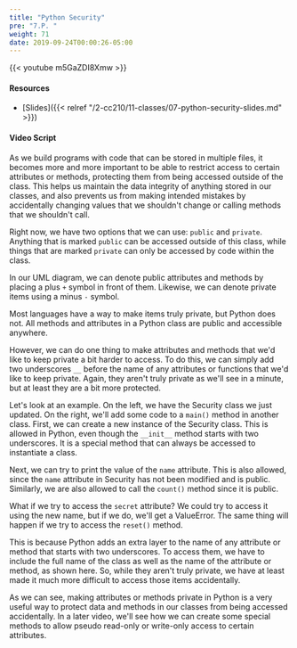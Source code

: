 ```yaml
---
title: "Python Security"
pre: "7.P. "
weight: 71
date: 2019-09-24T00:00:26-05:00
---
```


{{< youtube m5GaZDI8Xmw >}}

#### Resources

* [Slides]({{< relref "/2-cc210/11-classes/07-python-security-slides.md" >}})

#### Video Script

As we build programs with code that can be stored in multiple files, it becomes more and more important to be able to restrict access to certain attributes or methods, protecting them from being accessed outside of the class. This helps us maintain the data integrity of anything stored in our classes, and also prevents us from making intended mistakes by accidentally changing values that we shouldn't change or calling methods that we shouldn't call.

Right now, we have two options that we can use: `public` and `private`. Anything that is marked `public` can be accessed outside of this class, while things that are marked `private` can only be accessed by code within the class.

In our UML diagram, we can denote public attributes and methods by placing a plus `+` symbol in front of them. Likewise, we can denote private items using a minus `-` symbol.

Most languages have a way to make items truly private, but Python does not. All methods and attributes in a Python class are public and accessible anywhere.

However, we can do one thing to make attributes and methods that we'd like to keep private a bit harder to access. To do this, we can simply add two underscores `__` before the name of any attributes or functions that we'd like to keep private. Again, they aren't truly private as we'll see in a minute, but at least they are a bit more protected.

Let's look at an example. On the left, we have the Security class we just updated. On the right, we'll add some code to a `main()` method in another class. First, we can create a new instance of the Security class. This is allowed in Python, even though the `__init__` method starts with two underscores. It is a special method that can always be accessed to instantiate a class.

Next, we can try to print the value of the `name` attribute. This is also allowed, since the `name` attribute in Security has not been modified and is public. Similarly, we are also allowed to call the `count()` method since it is public.

What if we try to access the `secret` attribute? We could try to access it using the new name, but if we do, we'll get a ValueError. The same thing will happen if we try to access the `reset()` method.

This is because Python adds an extra layer to the name of any attribute or method that starts with two underscores. To access them, we have to include the full name of the class as well as the name of the attribute or method, as shown here. So, while they aren't truly private, we have at least made it much more difficult to access those items accidentally.

As we can see, making attributes or methods private in Python is a very useful way to protect data and methods in our classes from being accessed accidentally. In a later video, we'll see how we can create some special methods to allow pseudo read-only or write-only access to certain attributes.
